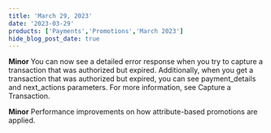 ```yaml
---
title: 'March 29, 2023'
date: '2023-03-29'
products: ['Payments','Promotions','March 2023']
hide_blog_post_date: true
---
```

**Minor**
You can now see a detailed error response when you try to capture a transaction that was authorized but expired. Additionally, when you get a transaction that was authorized but expired, you can see payment_details and next_actions parameters. For more information, see Capture a Transaction.

**Minor**
Performance improvements on how attribute-based promotions are applied.
